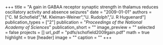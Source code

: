+++
title = "A gain in GABAA receptor synaptic strength in thalamus reduces oscillatory activity and absence seizures"
date = "2009-01-01"
authors = ["C. M Schofield","M. Kleiman-Weiner","U. Rudolph","J. R Huguenard"]
publication_types = ["2"]
publication = "_Proceedings of the National Academy of Sciences_"
publication_short = ""
image_preview = ""
selected = false
projects = []
url_pdf = "pdfs/schofield2009gain.pdf"
math = true
highlight = true
[header]
image = ""
caption = ""
+++

